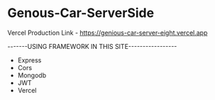 ﻿# Genous-Car-ServerSide
 Vercel Production Link -  https://genious-car-server-eight.vercel.app
 
 -------USING FRAMEWORK IN THIS SITE-----------------
 * Express 
 * Cors 
 * Mongodb 
 * JWT 
 * Vercel
